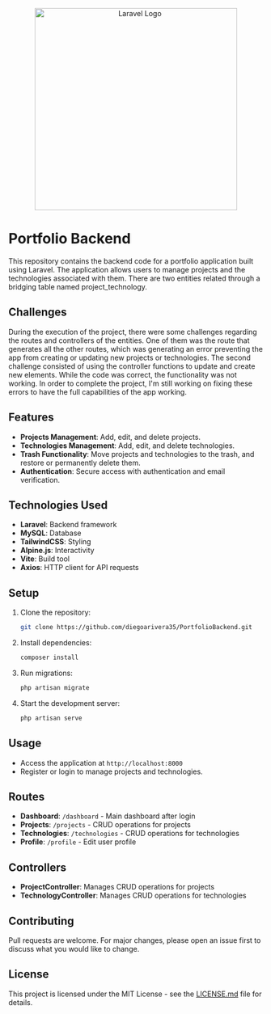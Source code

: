 <p align="center"><a href="https://laravel.com" target="_blank"><img src="https://raw.githubusercontent.com/laravel/art/master/logo-lockup/5%20SVG/2%20CMYK/1%20Full%20Color/laravel-logolockup-cmyk-red.svg" width="400" alt="Laravel Logo"></a></p>

# Portfolio Backend

This repository contains the backend code for a portfolio application built using Laravel. The application allows users to manage projects and the technologies associated with them. There are two entities related through a bridging table named project_technology.

## Challenges

During the execution of the project, there were some challenges regarding the routes and controllers of the entities. One of them was the route that generates all the other routes, which was generating an error preventing the app from creating or updating new projects or technologies. The second challenge consisted of using the controller functions to update and create new elements. While the code was correct, the functionality was not working. In order to complete the project, I'm still working on fixing these errors to have the full capabilities of the app working.

## Features

- **Projects Management**: Add, edit, and delete projects.
- **Technologies Management**: Add, edit, and delete technologies.
- **Trash Functionality**: Move projects and technologies to the trash, and restore or permanently delete them.
- **Authentication**: Secure access with authentication and email verification.

## Technologies Used

- **Laravel**: Backend framework
- **MySQL**: Database
- **TailwindCSS**: Styling
- **Alpine.js**: Interactivity
- **Vite**: Build tool
- **Axios**: HTTP client for API requests

## Setup

1. Clone the repository:
    ```bash
    git clone https://github.com/diegoarivera35/PortfolioBackend.git
    ```

2. Install dependencies:
    ```bash
    composer install
    ```

3. Run migrations:
    ```bash
    php artisan migrate
    ```

4. Start the development server:
    ```bash
    php artisan serve
    ```

## Usage

- Access the application at `http://localhost:8000`
- Register or login to manage projects and technologies.

## Routes

- **Dashboard**: `/dashboard` - Main dashboard after login
- **Projects**: `/projects` - CRUD operations for projects
- **Technologies**: `/technologies` - CRUD operations for technologies
- **Profile**: `/profile` - Edit user profile

## Controllers

- **ProjectController**: Manages CRUD operations for projects
- **TechnologyController**: Manages CRUD operations for technologies

## Contributing

Pull requests are welcome. For major changes, please open an issue first to discuss what you would like to change.

## License

This project is licensed under the MIT License - see the [LICENSE.md](LICENSE.md) file for details.
